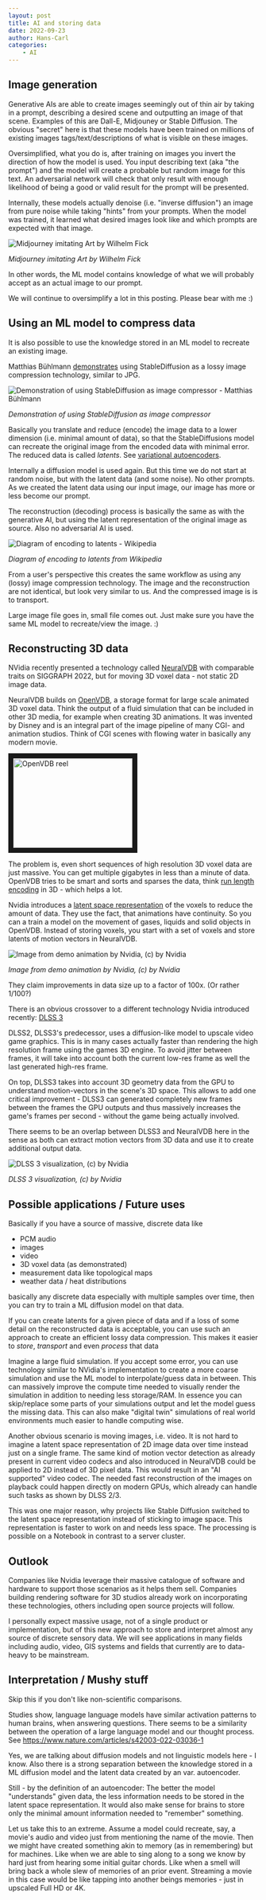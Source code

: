 ```yaml
---
layout: post
title: AI and storing data
date: 2022-09-23
author: Hans-Carl
categories:
    - AI
---
```


## Image generation

Generative AIs are able to create images seemingly out of thin air by taking in a prompt, describing a desired scene and outputting an image of that scene.  Examples of this are Dall-E, Midjouney or Stable Diffusion. The obvious "secret" here is that these models have been trained on millions of existing images tags/text/descriptions of what is visible on these images. 

Oversimplified, what you do is, after training on images you invert the direction of how the model is used. You input describing text (aka "the prompt") and the model will create a probable but random image for this text. An adversarial network will check that only result with enough likelihood of being a good or valid result for the prompt will be presented.

Internally, these models actually denoise (i.e. "inverse diffusion") an image from pure noise while taking "hints" from your prompts. When the model was trained, it learned what desired images look like and which prompts are expected with that image.

![Midjourney imitating Art by Wilhelm Fick](https://github.com/willwulfken/MidJourney-Styles-and-Keywords-Reference/raw/main/Images/MJ_V3/MidJourney_Styles/Artists/Art_By_Wilhelm_Fick.png)

*Midjourney imitating Art by Wilhelm Fick*

In other words, the ML model contains knowledge of what we will probably accept as an actual image to our prompt.

We will continue to oversimplify a lot in this posting. Please bear with me :)

## Using an ML model to compress data

It is also possible to use the knowledge stored in an ML model to recreate an existing image. 

Matthias Bühlmann [demonstrates](https://matthias-buehlmann.medium.com/stable-diffusion-based-image-compresssion-6f1f0a399202) using StableDiffusion as a lossy image compression technology, similar to JPG.

![Demonstration of using StableDiffusion as image compressor - Matthias Bühlmann](https://miro.medium.com/max/1100/1*RxuQz8chZmHk8n2fwpgDsg.png)

*Demonstration of using StableDiffusion as image compressor*

Basically you translate and reduce (encode) the image data to a lower dimension (i.e. minimal amount of data), so that the StableDiffusions model can recreate the original image from the encoded data with minimal error. The reduced data is called *latents*. See [variational autoencoders](https://en.wikipedia.org/wiki/Variational_autoencoder). 

Internally a diffusion model is used again. But this time we do not start at random noise, but with the latent data (and some noise). No other prompts. As we created the latent data using our input image, our image has more or less become our prompt.

The reconstruction (decoding) process is basically the same as with the generative AI, but using the latent representation of the original image as source. Also no adversarial AI is used. 

![Diagram of encoding to latents - Wikipedia](https://upload.wikimedia.org/wikipedia/commons/thumb/4/4a/VAE_Basic.png/638px-VAE_Basic.png)

*Diagram of encoding to latents from Wikipedia*

From a user's perspective this creates the same workflow as using any (lossy) image compression technology. The image and the reconstruction are not identical, but look very similar to us. And the compressed image is is to transport. 

Large image file goes in, small file comes out. Just make sure you have the same ML model to recreate/view the image. :)

## Reconstructing 3D data

NVidia recently presented a technology called [NeuralVDB](https://blogs.nvidia.com/blog/2022/08/09/neuralvdb-ai/) with comparable traits on SIGGRAPH 2022, but for moving 3D voxel data - not static 2D image data.

NeuralVDB builds on [OpenVDB](https://www.openvdb.org/), a storage format for large scale animated 3D voxel data. Think the output of a fluid simulation that can be included in other 3D media, for example when creating 3D animations. It was invented by Disney and is an integral part of the image pipeline of many CGI- and animation studios. Think of CGI scenes with flowing water in basically any modern movie.

<a href="http://www.youtube.com/watch?feature=player_embedded&v=GR2_8d9Bkc0
" target="_blank"><img src="http://img.youtube.com/vi/GR2_8d9Bkc0/0.jpg" 
alt="OpenVDB reel" width="240" height="180" border="10" /></a>

The problem is, even short sequences of high resolution 3D voxel data are just massive. You can get multiple gigabytes in less than a minute of data. OpenVDB tries to be smart and sorts and sparses the data, think [run length encoding](https://en.wikipedia.org/wiki/Run-length_encoding) in 3D - which helps a lot. 

Nvidia introduces a [latent space representation](https://arxiv.org/abs/2208.04448) of the voxels to reduce the amount of data. They use the fact, that animations have continuity. So you can a train a model on the movement of gases, liquids and solid objects in OpenVDB. Instead of storing voxels, you start with a set of voxels and store latents of motion vectors in NeuralVDB.

![Image from demo animation by Nvidia, (c) by Nvidia](https://blogs.nvidia.com/wp-content/uploads/2022/08/neuralvdb-ship.jpg)

*Image from demo animation by Nvidia, (c) by Nvidia*

They claim improvements in data size up to a factor of 100x. (Or rather 1/100?)

There is an obvious crossover to a different technology Nvidia introduced recently: [DLSS 3](https://www.nvidia.com/en-us/geforce/news/dlss3-ai-powered-neural-graphics-innovations/)

DLSS2, DLSS3's predecessor, uses a diffusion-like model to upscale video game graphics. This is in many cases actually faster than rendering the high resolution frame using the games 3D engine. To avoid jitter between frames, it will take into account both the current low-res frame as well the last generated high-res frame.

On top, DLSS3 takes into account 3D geometry data from the GPU to understand motion-vectors in the scene's 3D space. This allows to add one critical improvement - DLSS3 can generated completely new frames between the frames the GPU outputs and thus massively increases the game's frames per second - without the game being actually involved.

There seems to be an overlap between DLSS3 and NeuralVDB here in the sense as both can extract motion vectors from 3D data and use it to create additional output data. 

![DLSS 3 visualization, (c) by Nvidia](https://images.nvidia.com/aem-dam/Solutions/geforce/ada/news/dlss3-ai-powered-neural-graphics-innovations/how-nvidia-dlss-3-works.jpg)

*DLSS 3 visualization, (c) by Nvidia*

## Possible applications / Future uses

Basically if you have a source of massive, discrete data like 
 - PCM audio
 - images
 - video
 - 3D voxel data (as demonstrated)
 - measurement data like topological maps
 - weather data / heat distributions 

basically any discrete data especially with multiple samples over time, then you can try to train a ML diffusion model on that data. 
 
If you can create latents for a given piece of data and if a loss of some detail on the reconstructed data is acceptable, you can use such an approach to create an efficient lossy data compression. This makes it easier to *store*, *transport* and even *process* that data

Imagine a large fluid simulation. If you accept some error, you can use technology similar to NVidia's implementation to create a more coarse simulation and use the ML model to interpolate/guess data in between. This can massively improve the compute time needed to visually render the simulation in addition to needing less storage/RAM. In essence you can skip/replace some parts of your simulations output and let the model guess the missing data. This can also make "digital twin" simulations of real world environments much easier to handle computing wise.

Another obvious scenario is moving images, i.e. video. It is not hard to imagine a latent space representation of 2D image data over time instead just on a single frame. The same kind of motion vector detection as already present in current video codecs and also introduced in NeuralVDB could be applied to 2D instead of 3D pixel data. This would result in an "AI supported" video codec. The needed fast reconstruction of the images on playback could happen directly on modern GPUs, which already can handle such tasks as shown by DLSS 2/3.

This was one major reason, why projects like Stable Diffusion switched to the latent space representation instead of sticking to image space. This representation is faster to work on and needs less space. The processing is possible on a Notebook in contrast to a server cluster.

## Outlook

Companies like Nvidia leverage their massive catalogue of software and hardware to support those scenarios as it helps them sell. Companies building rendering software for 3D studios already work on incorporating these technologies, others including open source projects will follow.

I personally expect massive usage, not of a single product or implementation, but of this new approach to store and interpret almost any source of discrete sensory data. We will see applications in many fields including audio, video, GIS systems and fields that currently are to data-heavy to be mainstream.

## Interpretation / Mushy stuff

Skip this if you don't like non-scientific comparisons. 

Studies show, language language models have similar activation patterns to human brains, when answering questions. There seems to be a similarity between the operation of a large language model and our thought process. See https://www.nature.com/articles/s42003-022-03036-1

Yes, we are talking about diffusion models and not linguistic models here - I know. Also there is a strong separation between the knowledge stored in a ML diffusion model and the latent data created by an var. autoencoder. 

Still - by the definition of an autoencoder: The better the model "understands" given data, the less information needs to be stored in the latent space representation. It would also make sense for brains to store only the minimal amount information needed to "remember" something.

Let us take this to an extreme. Assume a model could recreate, say, a movie's audio and video just from mentioning the name of the movie. Then we might have created something akin to memory (as in remembering) but for machines. Like when we are able to sing along to a song we know by hard just from hearing some initial guitar chords. Like when a smell will bring back a whole slew of memories of an prior event. Streaming a movie in this case would be like tapping into another beings memories - just in upscaled Full HD or 4K. 


